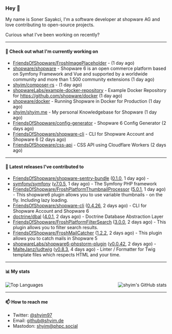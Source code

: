 ### Hey 👋

My name is Soner Sayakci, I'm a software developer at shopware AG and love contributing to open-source projects.

Curious what I've been working on recently?

---

#### 👷 Check out what I'm currently working on

- [FriendsOfShopware/FroshImagePlaceholder](https://github.com/FriendsOfShopware/FroshImagePlaceholder) -  (1 day ago)
- [shopware/shopware](https://github.com/shopware/shopware) - Shopware 6 is an open commerce platform based on Symfony Framework and Vue and supported by a worldwide community and more than 1.500 community extensions (1 day ago)
- [shyim/composer-rs](https://github.com/shyim/composer-rs) -  (1 day ago)
- [shopwareLabs/example-docker-repository](https://github.com/shopwareLabs/example-docker-repository) - Example Docker Repository for https://github.com/shopware/docker (1 day ago)
- [shopware/docker](https://github.com/shopware/docker) - Running Shopware in Docker for Production (1 day ago)
- [shyim/shyim.me](https://github.com/shyim/shyim.me) - My personal Knowledgebase for Shopware (1 day ago)
- [FriendsOfShopware/config-generator](https://github.com/FriendsOfShopware/config-generator) - Shopware 6 Config Generator (2 days ago)
- [FriendsOfShopware/shopware-cli](https://github.com/FriendsOfShopware/shopware-cli) - CLI for Shopware Account and Shopware 6 (2 days ago)
- [FriendsOfShopware/css-api](https://github.com/FriendsOfShopware/css-api) - CSS API using Cloudflare Workers (2 days ago)

---

#### 🔭 Latest releases I've contributed to

- [FriendsOfShopware/shopware-sentry-bundle](https://github.com/FriendsOfShopware/shopware-sentry-bundle) ([0.1.0](https://github.com/FriendsOfShopware/shopware-sentry-bundle/releases/tag/0.1.0), 1 day ago) - 
- [symfony/symfony](https://github.com/symfony/symfony) ([v7.0.5](https://github.com/symfony/symfony/releases/tag/v7.0.5), 1 day ago) - The Symfony PHP framework
- [FriendsOfShopware/FroshPlatformThumbnailProcessor](https://github.com/FriendsOfShopware/FroshPlatformThumbnailProcessor) ([5.0.1](https://github.com/FriendsOfShopware/FroshPlatformThumbnailProcessor/releases/tag/5.0.1), 1 day ago) - This shopware6 plugin allows you to use variable thumbnails - on the fly. Including lazy loading.
- [FriendsOfShopware/shopware-cli](https://github.com/FriendsOfShopware/shopware-cli) ([0.4.26](https://github.com/FriendsOfShopware/shopware-cli/releases/tag/0.4.26), 2 days ago) - CLI for Shopware Account and Shopware 6
- [doctrine/dbal](https://github.com/doctrine/dbal) ([4.0.1](https://github.com/doctrine/dbal/releases/tag/4.0.1), 2 days ago) - Doctrine Database Abstraction Layer
- [FriendsOfShopware/FroshPlatformFilterSearch](https://github.com/FriendsOfShopware/FroshPlatformFilterSearch) ([3.0.0](https://github.com/FriendsOfShopware/FroshPlatformFilterSearch/releases/tag/3.0.0), 2 days ago) - This plugin allows you to filter search results.
- [FriendsOfShopware/FroshMailCatcher](https://github.com/FriendsOfShopware/FroshMailCatcher) ([1.2.2](https://github.com/FriendsOfShopware/FroshMailCatcher/releases/tag/1.2.2), 2 days ago) - This plugin allows you to catch mails in Shopware 5
- [shopwareLabs/shopware6-phpstorm-plugin](https://github.com/shopwareLabs/shopware6-phpstorm-plugin) ([v0.0.42](https://github.com/shopwareLabs/shopware6-phpstorm-plugin/releases/tag/v0.0.42), 2 days ago) - 
- [MalteJanz/ludtwig](https://github.com/MalteJanz/ludtwig) ([v0.8.3](https://github.com/MalteJanz/ludtwig/releases/tag/v0.8.3), 4 days ago) - Linter / Formatter for Twig template files which respects HTML and your time.

---

#### 📊 My stats

<img align="right" alt="shyim's GitHub stats" src="https://github-readme-stats.vercel.app/api?username=shyim&count_private=1&show_icons=true&" />

![Top Languages](https://github-readme-stats.vercel.app/api/top-langs/?username=shyim)

---

#### 📫 How to reach me

- Twitter: [@shyim97](https://twitter.com/shyim97)
- Email: [github@shyim.de](mailto://github@shyim.de)
- Mastodon: <a rel="me" href="https://phpc.social/@shyim">shyim@phpc.social</a>
